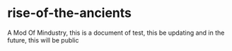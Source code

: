 # rise-of-the-ancients
A Mod Of Mindustry, this is a document of test, this be updating and in the future, this will be public

